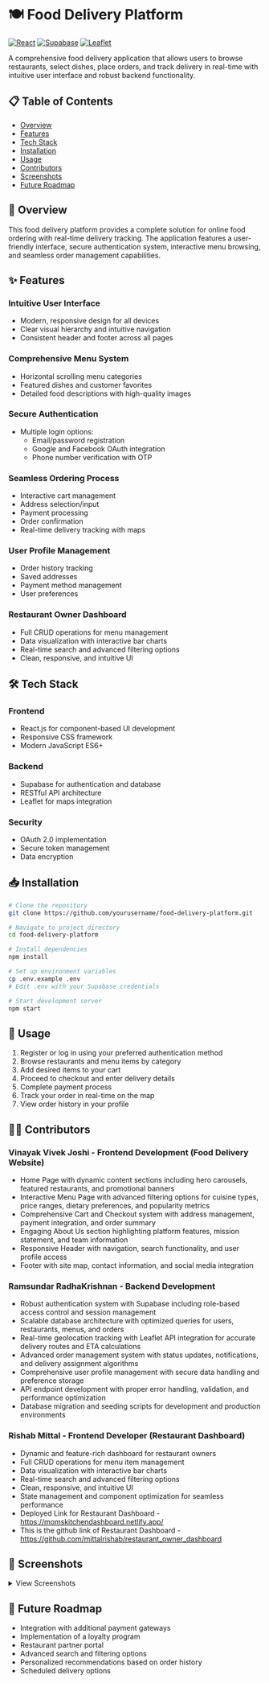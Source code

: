 # 🍽️ Food Delivery Platform

[![React](https://img.shields.io/badge/React-20232A?style=for-the-badge&logo=react&logoColor=61DAFB)](https://reactjs.org/)
[![Supabase](https://img.shields.io/badge/Supabase-3ECF8E?style=for-the-badge&logo=supabase&logoColor=white)](https://supabase.io/)
[![Leaflet](https://img.shields.io/badge/Leaflet-199900?style=for-the-badge&logo=Leaflet&logoColor=white)](https://leafletjs.com/)

A comprehensive food delivery application that allows users to browse restaurants, select dishes, place orders, and track delivery in real-time with intuitive user interface and robust backend functionality.

## 📋 Table of Contents
- [Overview](#overview)
- [Features](#features)
- [Tech Stack](#tech-stack)
- [Installation](#installation)
- [Usage](#usage)
- [Contributors](#contributors)
- [Screenshots](#screenshots)
- [Future Roadmap](#future-roadmap)

## 🌟 Overview

This food delivery platform provides a complete solution for online food ordering with real-time delivery tracking. The application features a user-friendly interface, secure authentication system, interactive menu browsing, and seamless order management capabilities.

## ✨ Features

### Intuitive User Interface
- Modern, responsive design for all devices
- Clear visual hierarchy and intuitive navigation
- Consistent header and footer across all pages

### Comprehensive Menu System
- Horizontal scrolling menu categories
- Featured dishes and customer favorites
- Detailed food descriptions with high-quality images

### Secure Authentication
- Multiple login options:
  - Email/password registration
  - Google and Facebook OAuth integration
  - Phone number verification with OTP

### Seamless Ordering Process
- Interactive cart management
- Address selection/input
- Payment processing
- Order confirmation
- Real-time delivery tracking with maps

### User Profile Management
- Order history tracking
- Saved addresses
- Payment method management
- User preferences

### Restaurant Owner Dashboard
- Full CRUD operations for menu management
- Data visualization with interactive bar charts
- Real-time search and advanced filtering options
- Clean, responsive, and intuitive UI

## 🛠️ Tech Stack

### Frontend
- React.js for component-based UI development
- Responsive CSS framework
- Modern JavaScript ES6+

### Backend
- Supabase for authentication and database
- RESTful API architecture
- Leaflet for maps integration

### Security
- OAuth 2.0 implementation
- Secure token management
- Data encryption

## 📥 Installation

```bash
# Clone the repository
git clone https://github.com/yourusername/food-delivery-platform.git

# Navigate to project directory
cd food-delivery-platform

# Install dependencies
npm install

# Set up environment variables
cp .env.example .env
# Edit .env with your Supabase credentials

# Start development server
npm start
```

## 🚀 Usage

1. Register or log in using your preferred authentication method
2. Browse restaurants and menu items by category
3. Add desired items to your cart
4. Proceed to checkout and enter delivery details
5. Complete payment process
6. Track your order in real-time on the map
7. View order history in your profile

## 👨‍💻 Contributors

### Vinayak Vivek Joshi - Frontend Development (Food Delivery Website)
- Home Page with dynamic content sections including hero carousels, featured restaurants, and promotional banners
- Interactive Menu Page with advanced filtering options for cuisine types, price ranges, dietary preferences, and popularity metrics
- Comprehensive Cart and Checkout system with address management, payment integration, and order summary
- Engaging About Us section highlighting platform features, mission statement, and team information
- Responsive Header with navigation, search functionality, and user profile access
- Footer with site map, contact information, and social media integration

### Ramsundar RadhaKrishnan - Backend Development
- Robust authentication system with Supabase including role-based access control and session management
- Scalable database architecture with optimized queries for users, restaurants, menus, and orders
- Real-time geolocation tracking with Leaflet API integration for accurate delivery routes and ETA calculations
- Advanced order management system with status updates, notifications, and delivery assignment algorithms
- Comprehensive user profile management with secure data handling and preference storage
- API endpoint development with proper error handling, validation, and performance optimization
- Database migration and seeding scripts for development and production environments

### Rishab Mittal - Frontend Developer (Restaurant Dashboard)
- Dynamic and feature-rich dashboard for restaurant owners
- Full CRUD operations for menu item management
- Data visualization with interactive bar charts
- Real-time search and advanced filtering options
- Clean, responsive, and intuitive UI
- State management and component optimization for seamless performance
- Deployed Link for Restaurant Dashboard - https://momskitchendashboard.netlify.app/
- This is the github link of Restaurant Dashboard - https://github.com/mittalrishab/restaurant_owner_dashboard

## 📸 Screenshots

<details>
<summary>View Screenshots</summary>

### Home Page
![Home Page Hero Section](https://github.com/user-attachments/assets/82a89125-7c4c-4b1f-8654-5638bee41a3f)
![Featured Categories](https://github.com/user-attachments/assets/77b259d5-465d-4226-a0d9-dd0fdcdcc1f4)
![Popular Restaurants](https://github.com/user-attachments/assets/7700875c-4dcc-4701-9af4-61b40d26c4ea)

### Menu Page
![Cuisine Categories](https://github.com/user-attachments/assets/1c69fa7e-4ea4-4444-9f59-80088b342d79)
![Customer Favorites](https://github.com/user-attachments/assets/31878ebf-ca34-4f5c-88df-3357c95ef640)

### Authentication & Orders
![Login Options](https://github.com/user-attachments/assets/acd5644d-2d5c-4bb8-94e6-1be55ada4a55)
![Shopping Cart](https://github.com/user-attachments/assets/b4aa5803-c964-4455-87ed-64036186aa8e)
![Real-time Map Tracking](https://github.com/user-attachments/assets/14e899c1-40ba-4ce9-99d9-8f6641a7559a)

### User Profile
![Profile Overview](https://github.com/user-attachments/assets/a4686aeb-6449-4b81-97a7-3710be86377a)

### Restaurant Dashboard
![image](https://github.com/user-attachments/assets/ab9ec49b-ac30-4da1-8e71-00dc3d8d548e)
![image](https://github.com/user-attachments/assets/8f736aa6-4e4f-4d47-9ef3-6861b6382581)
![image](https://github.com/user-attachments/assets/857f4cb3-003b-45c0-9c90-2da4af1ddd82)
![image](https://github.com/user-attachments/assets/4560e1cf-ea12-4562-8f88-0d2c733770b7)
![image](https://github.com/user-attachments/assets/02d4dc74-1af1-474a-93e4-93f2ae16d801)

</details>

## 🔮 Future Roadmap

- Integration with additional payment gateways
- Implementation of a loyalty program
- Restaurant partner portal
- Advanced search and filtering options
- Personalized recommendations based on order history
- Scheduled delivery options
